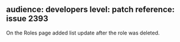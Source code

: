 audience: developers
level: patch
reference: issue 2393
---
On the Roles page added list update after the role was deleted.	